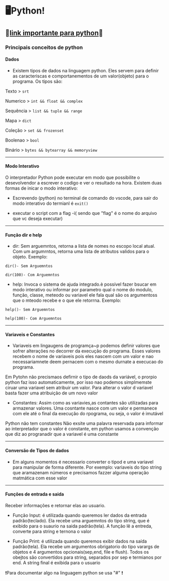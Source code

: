 # 🖥️Python!

🤖[link importante para python](https://wiki.python.org.br/PythonBrasil)🤖
---
### Principais conceitos de python

#### Dados ####


* Existem tipos de dados na linguagem python. Eles servem para definir as caracteriscas e comportanementos de um valor(objeto) para o programa. Os tipos são: 

Texto > ``` srt ``` 

Numerico > ``` int && float && complex ``` 

Sequência > ``` list && tuple && range ``` 

Mapa > ``` dict ``` 

Coleção > ``` set && frozenset ``` 

Boolenao > ``` bool ``` 

Binário > ``` bytes && bytearray && memoryview ```

---------

#### Modo Interativo ####

O interpretador Python pode executar em modo que possibilite o desevolvendor a escrever o codigo e ver o resultado na hora. Existem duas formas de inicar o modo interativo: 

* Escrevendo (python)  no terminal de comando do vscode, para sair do modo interativo do termianl é ```exit()```

* executar o script com a flag -i( sendo que "flag" é o nome do arquivo que vc deseja executar)

-----------

#### Função dir e help ####

* dir: Sem arguemntos, retorna a lista de nomes no escopo local atual. Com um argumrntos, retorna uma lista de atributos validos para o objeto. Exemplo: 

```dir()- Sem Arguemntos ``` 

```dir(100)- Com Arguemntos ```

* help: Invoca o sistema de ajuda integrado.è possível fazer bsucar em modo interativo ou informar por parametro qual o nome do modulo, função, classe, meteodo ou variavel ele fala qual são os argumentoss que o mteodo recebe e o que ele retorrna. Exemplo:

```help()- Sem Arguemntos ``` 

```help(100)- Com Arguemntos ```


-----------
#### Variaveis e Constantes ####


* Variaveis em lingaugens de programça~p podemos definir valores que sofrer alterações no decorrer da execução do programa. Esses valores recebem o nome de variaveis pois eles nascem com um valor e nao necessariamnete deem pernacem com o mesmo durnate a execucao do programa.

Em Pytohn não precismaos defirnir o tipo de daods da variável, o prorpio python faz isso automaticamente, por isso nao podemos simplmemste ciruar uma variavel sem atribuir um valor. Para alterar o valor d variavel basta fazer uma atribuição de um novo valor


* Constantes: Assim como as variavies,as contantes são utilizadas para armazenar valores. Uma cosntante nasce com um valor e permanece com ele até o final da execução do rpograma, ou seja, o valor é imutável

Python não tem constantes Não exsite uma palavra reservada para informar ao interpretador que o valor é constante, em python usamos a convenção que diz ao progranadir que a variavel é uma constante

-----------

#### Conversão de Tipos de dados ####

* Em alguns momentos é necessario converter o tipod e uma variavel para manipular de forma diferente. Por exemplo:
variaveis do tipo string que aramazenam números e precisamos fazzer alguma operação matmática com esse valor


-----------

#### Funções de entrada e saida

Receber informações e retornar elas ao usuario.

* Função Input: é utilizada quando queremos ler dados da entrada padrão(teclado). Ela recebe uma arguemntos do tipo string, que é exibido para o suaurio na saida padrão(tela). A função lê a entreda, converte para string e ternona o valor

* Função Print: é utilizada quando queremos exibir dados na saída padrão(tela). Ela recebe um argumentos obrigatorio do tipo varargs de objetos e 4 argumentos opcionais(sep,end, file e flush). Todos os obejtos são convertidos para string, separados por sep e termianos por end. A string final é exibida para o usuario



❗Para documentar algo na linguagem python se usa "#" ❗



